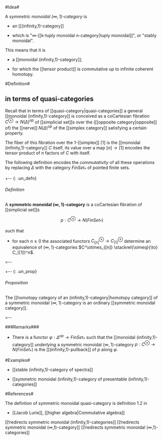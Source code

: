 

#Idea#

A _symmetric monoidal $(\infty,1)$-category_ is 

* an [[(infinity,1)-category]]

* which is "$\infty$-[[k-tuply monoidal n-category|tuply monoidal]]", or "stably monoidal".

This means that it is

* a [[monoidal (infinity,1)-category]];

* for which the [[tensor product]] is commutative up to infinite coherent homotopy.


#Definition#

## in terms of quasi-categories ##

Recall that in terms of [[quasi-category|quasi-categories]] a general [[monoidal (infinity,1)-category]] is conceived as a coCartesian fibration $C^\otimes \to N(\Delta)^{op}$ of [[simplicial set]]s over the ([[opposite category|opposite]] of) the [[nerve]]  $N(\Delta)^{op}$ of the [[simplex category]] satisfying a certain property. 

The fiber of this fibration over the 1-[[simplex]] $[1]$ is the [[monoidal (infinity,1)-category]] $C$ itself, its value over a map $[n] \to [1]$ encodes the tensor product of $n$ factors of $C$ with itself.

The following definition encodes the _commutativity_ of all these operations by replacing $\Delta$ with the category $FinSet_*$ of pointed finite sets.

+-- {: .un_defn}
###### Definition
A **symmetric monoidal $(\infty,1)$-category** is a coCartesian fibration of [[simplicial set]]s 

$$
  p : C^\otimes \to N(FinSet_*)
$$

such that

* for each $n \geq 0$  the associated functors $C^\otimes_{[n]} \to C^\otimes_{[1]}$ determine an equivalence of $(\infty,1)$-categories $C^\otimes_{[n]} \stackrel{\simeq}{\to} C_{[1]}^n$.

=--

+-- {: .un_prop}
###### Proposition

  The [[homotopy category of an (infinity,1)-category|homotopy category]] of a symmetric monoidal $(\infty,1)$-category is an ordinary [[symmetric monoidal category]].

=--


###Remarks###

* There is a functor $\varphi : \Delta^{op} \to FinSet_*$ such that the [[monoidal (infinity,1)-category]] _underlying_ a symmetric monoidal $(\infty,1)$-category $p : C^\otimes \to N(FinSet_*)$ is the [[(infinity,1)-pullback]] of $p$ along $\varphi$.

#Examples#

* [[stable (infinity,1)-category of spectra]]

* [[symmetric monoidal (infinity,1)-category of presentable (infinity,1)-categories]]

#References#

The defintion of symmetric monoidal quasi-category is definition 1.2 in 

* [[Jacob Lurie]], [[higher algebra|Commutative algebra]]

[[!redirects symmetric monoidal (infinity,1)-categories]]
[[!redirects symmetric monoidal (∞,1)-category]]
[[!redirects symmetric monoidal (∞,1)-categories]]